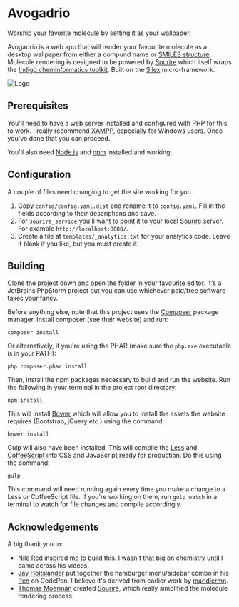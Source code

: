 # Avogadrio
Worship your favorite molecule by setting it as your wallpaper.

Avogadrio is a web app that will render your favourite molecule as a desktop wallpaper from either a compund name or
[SMILES structure](https://en.wikipedia.org/wiki/Simplified_molecular-input_line-entry_system). Molecule rendering
is designed to be powered by [Sourire](https://github.com/tmoerman/sourire) which itself wraps the
[Indigo cheminformatics toolkit](https://github.com/ggasoftware/indigo). Built on the 
[Silex](https://github.com/silexphp/Silex) micro-framework.

![Logo](logo.png)

## Prerequisites
You'll need to have a web server installed and configured with PHP for this to work. I really recommend [XAMPP](https://www.apachefriends.org/), especially for Windows users. Once you've done that you can proceed.

You'll also need [Node.js](https://nodejs.org/en/) and [npm](https://www.npmjs.com/) installed and working.

## Configuration
A couple of files need changing to get the site working for you.

1. Copy `config/config.yaml.dist` and rename it to `config.yaml`. Fill in the fields according to their descriptions and save.
2. For `sourire_service` you'll want to point it to your local [Sourire](https://github.com/tmoerman/sourire) server. For example `http://localhost:8080/`.
3. Create a file at `templates/_analytics.txt` for your analytics code. Leave it blank if you like, but you must create it.

## Building
Clone the project down and open the folder in your favourite editor. It's a JetBrains PhpStorm project but you can use whichever paid/free software takes your fancy.

Before anything else, note that this project uses the [Composer](https://getcomposer.org/) package manager. Install composer (see their website) and run:

```
composer install
```

Or alternatively, if you're using the PHAR (make sure the `php.exe` executable is in your PATH):

```
php composer.phar install
```

Then, install the npm packages necessary to build and run the website. Run the following in your terminal in the project root directory:

```
npm install
```

This will install [Bower](https://bower.io/) which will allow you to install the assets the website requires (Bootstrap, jQuery etc.) using the command:

```
bower install
```

Gulp will also have been installed. This will compile the [Less](http://lesscss.org/) and [CoffeeScript](http://coffeescript.org/) into CSS and JavaScript ready for production. Do this using the command:

```
gulp
```

This command will need running again every time you make a change to a Less or CoffeeScript file. If you're working on them, run `gulp watch` in a terminal to watch for file changes and compile accordingly.

## Acknowledgements
A big thank you to:

* [Nile Red](https://www.youtube.com/user/TheRedNile) inspired me to build this. I wasn't that big on chemistry until I came across his videos.
* [Jay Holtslander](https://codepen.io/j_holtslander/) put together the hamburger menu/sidebar combo in his [Pen](https://codepen.io/j_holtslander/pen/XmpMEp) on CodePen. I believe it's derived from earlier work by [maridlcrmn](https://bootsnipp.com/maridlcrmn).
* [Thomas Moerman](https://github.com/tmoerman) created [Sourire](https://github.com/tmoerman/sourire), which really simplified the molecule rendering process.
